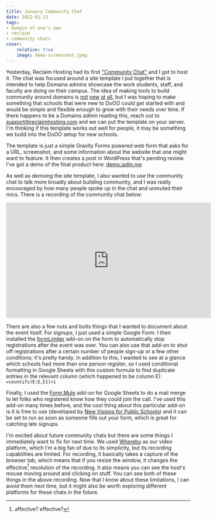 ```yaml
---
title: January Community Chat
date: 2022-01-13
tags:
- domain of one's own
- reclaim
- community chats
cover:
    relative: true
    image: demo-screenshot.jpeg
---
```


Yesterday, Reclaim Hosting had its first ["Community Chat"](https://community.reclaimhosting.com/t/community-chat-jan-12-2022/4076/7) and I got to host it. The chat was focused around a site template I put together that is intended to help Domains admins showcase the work students, staff, and faculty are doing on their campus. The idea of making tools to build community around domains is [not](https://www.youtube.com/watch?v=hCYBxrFkR1A&list=PLpK5svzslv8qi8YZjqJqKS2hLEGwnUPF0&index=5) [new](https://drive.google.com/file/d/1zFYxpcjD4uHsUlvBXrwutNxljUPSHhly/view) [at](https://inspire.opened.ca/) [all](https://create.ou.edu/creaties/), but I was hoping to make something that schools that were new to DoOO could get started with and would be simple and flexible enough to grow with their needs over time. If there happens to be a Domains admin reading this, reach out to [support@reclaimhosting.com](mailto:support@reclaimhosting.com) and we can put the template on your server. I'm thinking if this template works out well for people, it may be something we build into the DoOO setup for new schools.

The template is just a simple Gravity Forms powered web form that asks for a URL, screenshot, and some information about the website that one might want to feature. It then creates a post in WordPress that's pending review. I've got a demo of the final product here: [demo.jadin.me](https://demo.jadin.me/community)

As well as demoing the site template, I also wanted to use the community chat to talk more broadly about building community, and I was really encouraged by how many people spoke up in the chat and unmuted their mics. There is a recording of the community chat below:

<iframe width="560" height="315" src="https://www.youtube.com/embed/jsb0qSIP3b4" title="YouTube video player" frameborder="0" allow="accelerometer; autoplay; clipboard-write; encrypted-media; gyroscope; picture-in-picture" allowfullscreen></iframe>

There are also a few nuts and bolts things that I wanted to document about the event itself. For signups, I just used a simple Google Form. I then installed the [formLimiter](https://workspace.google.com/marketplace/app/formlimiter/538161738778) add-on on the form to automatically stop registrations after the event was over. You can also use that add-on to shut off registrations after a certain number of people sign-up or a few other conditions; it's pretty handy. In addition to this, I wanted to see at a glance which schools had more than one person register, so I used conditional formatting in Google Sheets with this custom formula to find duplicate entries in the relevant column (which happened to be column E): `=countifs(E:E,E1)>1`  

Finally, I used the [Form Mule](https://workspace.google.com/marketplace/app/form_mule_email_merge_utility/968670674230) add-on for Google Sheets to do a mail merge to let folks who registered know how they could join the call. I've used this add-on many times before, and the cool thing about this particular add-on is it is free to use (developed by [New Visions for Public Schools](https://www.newvisions.org/pages/about-us)) and it can be set to run as soon as someone fills out your form, which is great for catching late signups. 

I'm excited about future community chats but there are some things I immediately want to fix for next time. We used [Whereby](https://whereby.com/) as our video platform, which I'm a big fan of due to its simplicity, but its recording capabilities are limited. For recording, it basically takes a capture of the browser tab, which means that if you resize the window, it changes the effective[^1] resolution of the recording. It also means you can see the host's mouse moving around and clicking on stuff. You can see both of these things in the above recording. Now that I know about these limitations, I can avoid them next time, but it might also be worth exploring different platforms for these chats in the future. 

[^1]: affective? effective?
